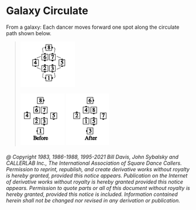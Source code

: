 
# Galaxy Circulate

From a galaxy: Each dancer moves forward one spot
along the circulate path shown below.

> 
> ![alt](galaxy_circulate_1a.png)  
> 
> ![alt](galaxy_circulate_1b.png)
> ![alt](galaxy_circulate_1c.png)
> 

###### @ Copyright 1983, 1986-1988, 1995-2021 Bill Davis, John Sybalsky and CALLERLAB Inc., The International Association of Square Dance Callers. Permission to reprint, republish, and create derivative works without royalty is hereby granted, provided this notice appears. Publication on the Internet of derivative works without royalty is hereby granted provided this notice appears. Permission to quote parts or all of this document without royalty is hereby granted, provided this notice is included. Information contained herein shall not be changed nor revised in any derivation or publication.
